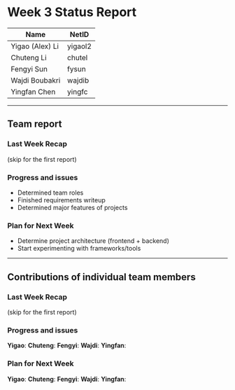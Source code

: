 # Week 3 Status Report

| Name            | NetID   |
| --------------- | ------- |
| Yigao (Alex) Li | yigaol2 |
| Chuteng Li      | chutel  |
| Fengyi Sun      | fysun   |
| Wajdi Boubakri  | wajdib  |
| Yingfan Chen    | yingfc  |

---

## Team report

### Last Week Recap

(skip for the first report)

### Progress and issues

- Determined team roles
- Finished requirements writeup
- Determined major features of projects

### Plan for Next Week

- Determine project architecture (frontend + backend)
- Start experimenting with frameworks/tools

---

## Contributions of individual team members

### Last Week Recap

(skip for the first report)

### Progress and issues

**Yigao**:
**Chuteng**:
**Fengyi**:
**Wajdi**:
**Yingfan**:

### Plan for Next Week

**Yigao**:
**Chuteng**:
**Fengyi**:
**Wajdi**:
**Yingfan**:
